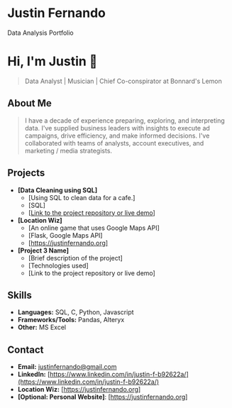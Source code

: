 # Justin Fernando
Data Analysis Portfolio

# Hi, I'm Justin 👋

> Data Analyst | Musician | Chief Co-conspirator at Bonnard's Lemon

## About Me

> I have a decade of experience preparing, exploring, and interpreting data. I've supplied business leaders with insights to execute ad campaigns, drive efficiency, and make informed decisions. I've collaborated with teams of analysts, account executives, and marketing / media strategists.

## Projects

*   **[Data Cleaning using SQL]**
    *   [Using SQL to clean data for a cafe.]
    *   [SQL]
    *   [[Link to the project repository or live demo](https://github.com/jnandezz/Cafe_SQLDataClean)]
*   **[Location Wiz]**
    *   [An online game that uses Google Maps API]
    *   [Flask, Google Maps API]
    *   [https://justinfernando.org]
*   **[Project 3 Name]**
    *   [Brief description of the project]
    *   [Technologies used]
    *   [Link to the project repository or live demo]

## Skills

*   **Languages:** SQL, C, Python, Javascript
*   **Frameworks/Tools:** Pandas, Alteryx
*   **Other:** MS Excel

## Contact

*   **Email:** justinfernando@gmail.com
*   **LinkedIn:** [https://www.linkedin.com/in/justin-f-b92622a/](https://www.linkedin.com/in/justin-f-b92622a/)
*   **Location Wiz:** [https://justinfernando.org]
*   **[Optional: Personal Website]**: [https://justinfernando.org]
